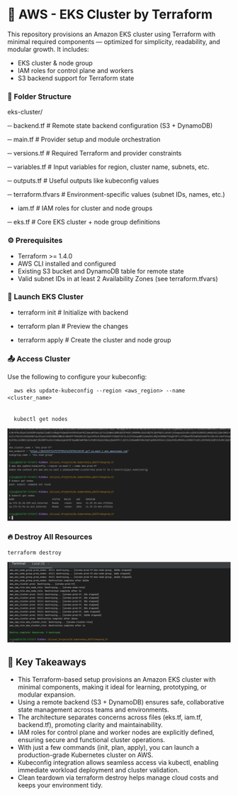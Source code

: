 # 🚀 AWS - EKS Cluster by Terraform

This repository provisions an Amazon EKS cluster using Terraform with minimal required components — optimized for simplicity, readability, and modular growth. It includes:
- EKS cluster & node group
- IAM roles for control plane and workers
- S3 backend support for Terraform state



### 📁 Folder Structure


eks-cluster/


─ backend.tf 					# Remote state backend configuration (S3 + DynamoDB) 


─ main.tf						 # Provider setup and module orchestration 


─ versions.tf 					# Required Terraform and provider constraints


─ variables.tf 					# Input variables for region, cluster name, subnets, etc. 


─ outputs.tf					 # Useful outputs like kubeconfig values


─ terraform.tfvars 				# Environment-specific values (subnet IDs, names, etc.) 


- iam.tf 						# IAM roles for cluster and node groups


─ eks.tf						 # Core EKS cluster + node group definitions                           


###  ⚙️ Prerequisites
- Terraform >= 1.4.0
- AWS CLI installed and configured
- Existing S3 bucket and DynamoDB table for remote state
- Valid subnet IDs in at least 2 Availability Zones (see terraform.tfvars)

### 🏁 Launch EKS Cluster
- terraform init        # Initialize with backend


- terraform plan        # Preview the changes


- terraform apply       # Create the cluster and node group



### 📤 Access Cluster

Use the following to configure your kubeconfig:


      aws eks update-kubeconfig --region <aws_region> --name <cluster_name>                

      
      kubectl get nodes

![Access Cluster](eksvalidate.png)


### 🔥 Destroy All Resources

    terraform destroy

![Destroy All Resources](eksdetsory.png)

## 🔑 Key Takeaways
- This Terraform-based setup provisions an Amazon EKS cluster with minimal components, making it ideal for learning, prototyping, or modular expansion.
- Using a remote backend (S3 + DynamoDB) ensures safe, collaborative state management across teams and environments.
- The architecture separates concerns across files (eks.tf, iam.tf, backend.tf), promoting clarity and maintainability.
- IAM roles for control plane and worker nodes are explicitly defined, ensuring secure and functional cluster operations.
- With just a few commands (init, plan, apply), you can launch a production-grade Kubernetes cluster on AWS.
- Kubeconfig integration allows seamless access via kubectl, enabling immediate workload deployment and cluster validation.
- Clean teardown via terraform destroy helps manage cloud costs and keeps your environment tidy.




